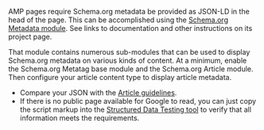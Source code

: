 AMP pages require Schema.org metadata be provided as JSON-LD in the head of the page. This can be accomplished using the [Schema.org Metadata module](https://www.drupal.org/project/schema%5Fmetadata). See links to documentation and other instructions on its project page.

That module contains numerous sub-modules that can be used to display Schema.org metadata on various kinds of content. At a minimum, enable the Schema.org Metatag base module and the Schema.org Article module. Then configure your article content type to display article metadata.

* Compare your JSON with the [Article guidelines](https://developers.google.com/search/docs/data-types/articles).
* If there is no public page available for Google to read, you can just copy the script markup into the [Structured Data Testing tool](https://search.google.com/structured-data/testing-tool) to verify that all information meets the requirements.